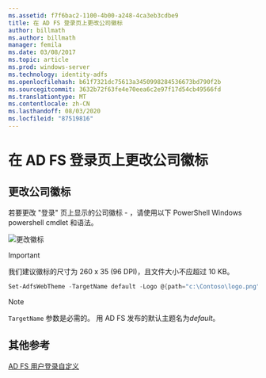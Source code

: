```yaml
---
ms.assetid: f7f6bac2-1100-4b00-a248-4ca3eb3cdbe9
title: 在 AD FS 登录页上更改公司徽标
author: billmath
ms.author: billmath
manager: femila
ms.date: 03/08/2017
ms.topic: article
ms.prod: windows-server
ms.technology: identity-adfs
ms.openlocfilehash: b61f7321dc75613a3450998284536673bd790f2b
ms.sourcegitcommit: 3632b72f63fe4e70eea6c2e97f17d54cb49566fd
ms.translationtype: MT
ms.contentlocale: zh-CN
ms.lasthandoff: 08/03/2020
ms.locfileid: "87519816"
---
```

# <a name="changing-the-company-logo-on-the-ad-fs-sign-in-page"></a>在 AD FS 登录页上更改公司徽标

## <a name="change-company-logo"></a>更改公司徽标

若要更改 "登录" 页上显示的公司徽标 \- ，请使用以下 PowerShell Windows powershell cmdlet 和语法。

![更改徽标](media/AD-FS-user-sign-in-customization/ADFS_Blue_Custom2.png)

> [!IMPORTANT]
> 我们建议徽标的尺寸为 260 x 35 (96 DPI)，且文件大小不应超过 10 KB。

```powershell
Set-AdfsWebTheme -TargetName default -Logo @{path="c:\Contoso\logo.png"}
```

> [!NOTE]
> `TargetName` 参数是必需的。 用 AD FS 发布的默认主题名为*default*。

## <a name="additional-references"></a>其他参考

[AD FS 用户登录自定义](AD-FS-user-sign-in-customization.md)
